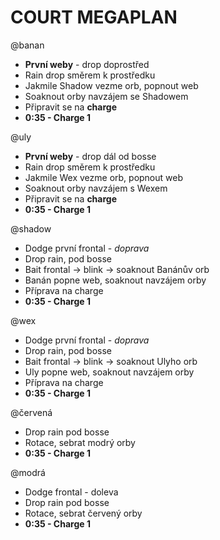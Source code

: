 # COURT MEGAPLAN

@banan

- **První weby** - drop doprostřed
- Rain drop směrem k prostředku
- Jakmile Shadow vezme orb, popnout web
- Soaknout orby navzájem se Shadowem
- Připravit se na **charge**
- **0:35 - Charge 1**

@uly

- **První weby** - drop dál od bosse
- Rain drop směrem k prostředku
- Jakmile Wex vezme orb, popnout web
- Soaknout orby navzájem s Wexem
- Připravit se na **charge**
- **0:35 - Charge 1**

@shadow

- Dodge první frontal - _doprava_
- Drop rain, pod bosse
- Bait frontal -> blink -> soaknout Banánův orb
- Banán popne web, soaknout navzájem orby
- Příprava na charge
- **0:35 - Charge 1**

@wex

- Dodge první frontal - _doprava_
- Drop rain, pod bosse
- Bait frontal -> blink -> soaknout Ulyho orb
- Uly popne web, soaknout navzájem orby
- Příprava na charge
- **0:35 - Charge 1**

@červená

- Drop rain pod bosse
- Rotace, sebrat modrý orby
- **0:35 - Charge 1**

@modrá

- Dodge frontal - doleva
- Drop rain pod bosse
- Rotace, sebrat červený orby
- **0:35 - Charge 1**
